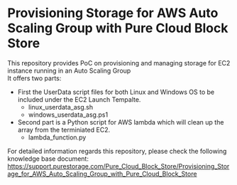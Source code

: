 # Provisioning Storage for AWS Auto Scaling Group with Pure Cloud Block Store

This repository provides PoC on provisioning and managing storage for EC2 instance running in an Auto Scaling Group  
It offers two parts: 
- First the UserData script files for both Linux and Windows OS to be included under the EC2 Launch Tempalte. 
    - linux_userdata_asg.sh
    - windows_userdata_asg.ps1
- Second part is a Python script for AWS lambda which will clean up the array from the terminiated EC2.  
    - lambda_function.py


For detailed information regards this repository, please check the following knowledge base document: 
https://support.purestorage.com/Pure_Cloud_Block_Store/Provisioning_Storage_for_AWS_Auto_Scaling_Group_with_Pure_Cloud_Block_Store